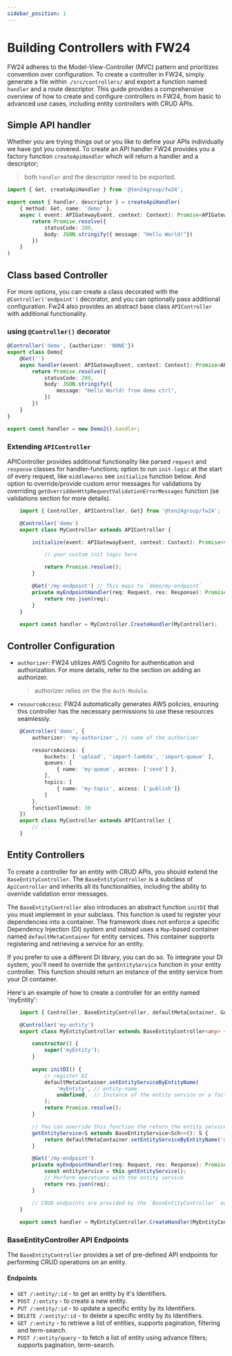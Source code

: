 ```yaml
---
sidebar_position: 1
---
```


# Building Controllers with FW24

FW24 adheres to the Model-View-Controller (MVC) pattern and prioritizes convention over configuration. To create a controller in FW24, simply generate a file within .`/src/controllers/` and export a function named `handler` and a route descriptor. This guide provides a comprehensive overview of how to create and configure controllers in FW24, from basic to advanced use cases, including entity controllers with CRUD APIs.

## Simple API handler

Whether you are trying things out or you like to define your APIs individually we have got you covered. To create an API handler FW24 provides you a factory function `createApiHandler` which will return a handler and a descriptor;
> both `handler` and the descriptor need to be exported.

```ts
import { Get, createApiHandler } from '@ten24group/fw24';

export const { handler, descriptor } = createApiHandler(
    { method: Get, name: 'demo' },
    async ( event: APIGatewayEvent, context: Context): Promise<APIGatewayProxyResult> => {
        return Promise.resolve({
            statusCode: 200,
            body: JSON.stringify({ message: "Hello World!"})
        })
    }
)
```  

## Class based Controller

For more options, you can create a class decorated with the `@Controller('endpoint')` decorator, and you can optionally pass additional configuration. Fw24 also provides an abstract base class `APIController` with additional functionality.

### using `@Controller()` decorator

```ts
@Controller('demo', {authorizer: 'NONE'})
export class Demo{
    @Get('')
    async handler(event: APIGatewayEvent, context: Context): Promise<APIGatewayProxyResult> {
        return Promise.resolve({
            statusCode: 200,
            body: JSON.stringify({
                message: "Hello World! from demo ctrl",
            })
        })
    }
}

export const handler = new Demo2().handler;

```

### Extending `APIController`

APIController provides additional functionality like parsed `request` and `response` classes for handler-functions; option to run `init-logic` at the start of every request, like `middlewares` see `initialize` function below. And option to override/provide custom error messages for validations by overriding `getOverriddenHttpRequestValidationErrorMessages` function (se validations section for more details).

```ts
    import { Controller, APIController, Get} from '@ten24group/fw24';

    @Controller('demo')
    export class MyController extends APIController {

        initialize(event: APIGatewayEvent, context: Context): Promise<void> {

            // your custom init logic here

            return Promise.resolve();
        }

        @Get('/my-endpoint') // This maps to `demo/my-endpoint`
        private myEndpointHandler(req: Request, res: Response): Promise<Response>{
            return res.json(req);
        }
    }
    
    export const handler = MyController.CreateHandler(MyController);
```

## Controller Configuration

- `authorizer`: FW24 utilizes AWS Cognito for authentication and authorization. For more details, refer to the section on adding an authorizer.
  > authorizer relies on the the `Auth-Module`.
- `resourceAccess`: FW24 automatically generates AWS policies, ensuring this controller has the necessary permissions to use these resources seamlessly.

```ts
    @Controller('demo', {
        authorizer: 'my-authorizer', // name of the authorizer 

        resourceAccess: {
            buckets: [ 'upload', 'import-lambda', 'import-queue' ],
            queues: [
                { name: 'my-queue', access: ['send'] },
            ],
            topics: [
                { name: 'my-topic', access: ['publish']}
            ]
        },
        functionTimeout: 30
    })
    export class MyController extends APIController {
        // ...
    }
```

## Entity Controllers

To create a controller for an entity with CRUD APIs, you should extend the `BaseEntityController`. The `BaseEntityController` is a subclass of `ApiController` and inherits all its functionalities, including the ability to override validation error messages.

The `BaseEntityController` also introduces an abstract function `initDI` that you must implement in your subclass. This function is used to register your dependencies into a container. The framework does not enforce a specific Dependency Injection (DI) system and instead uses a `Map`-based container named `defaultMetaContainer` for entity services. This container supports registering and retrieving a service for an entity.

If you prefer to use a different DI library, you can do so. To integrate your DI system, you'll need to override the `getEntityService` function in your entity controller. This function should return an instance of the entity service from your DI container.

Here's an example of how to create a controller for an entity named 'myEntity':

```ts
    import { Controller, BaseEntityController, defaultMetaContainer, Get } from '@ten24group/fw24';

    @Controller('my-entity')
    export class MyEntityController extends BaseEntityController<any> {

        constructor() {
            super('myEntity');
        }
        
        async initDI() {
            // register DI
            defaultMetaContainer.setEntityServiceByEntityName(
                'myEntity', // entity-name
                undefined,  // Instance of the entity service or a factory function returning an instance
            );
            return Promise.resolve();
        }

        // You can override this function the return the entity service from your DI-container
        getEntityService<S extends BaseEntityService<Sch>>(): S {
            return defaultMetaContainer.setEntityServiceByEntityName('myEntity');
        }

        @Get('/my-endpoint')
        private myEndpointHandler(req: Request, res: Response): Promise<Response>{
            const entityService = this.getEntityService();
            // Perform operations with the entity service
            return res.json(req);
        }

        // CRUD endpoints are provided by the `BaseEntityController` out of the box.
    }
    
    export const handler = MyEntityController.CreateHandler(MyEntityController);
```

### BaseEntityController API Endpoints

The `BaseEntityController` provides a set of pre-defined API endpoints for performing CRUD operations on an entity.

#### Endpoints

- `GET /:entity/:id` - to get an entity by it's Identifiers.
- `POST /:entity` - to create a new entity.
- `PUT /:entity/:id` - to update a specific entity by its Identifiers.
- `DELETE /:entity/:id` - to delete a specific entity by its Identifiers.
- `GET /:entity`  - to retrieve a list of entities, supports pagination, filtering and term-search.
- `POST /:entity/query` - to fetch a list of entity using advance filters; supports pagination, term-search.
